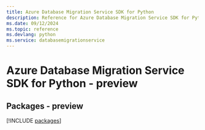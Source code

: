 ```yaml
---
title: Azure Database Migration Service SDK for Python
description: Reference for Azure Database Migration Service SDK for Python
ms.date: 09/12/2024
ms.topic: reference
ms.devlang: python
ms.service: databasemigrationservice
---
```

# Azure Database Migration Service SDK for Python - preview
## Packages - preview
[!INCLUDE [packages](database-migration-service-index.md)]